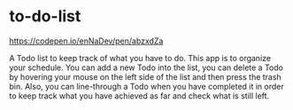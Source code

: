 # to-do-list

https://codepen.io/enNaDev/pen/abzxdZa

A Todo list to keep track of what you have to do.
This app is to organize your schedule. 
You can add a new Todo into the list, you can delete a Todo by hovering your mouse on the left side of the list and then press the trash bin.
Also, you can line-through a Todo when you have completed it in order to keep track what you have achieved as far and check what is still left.
